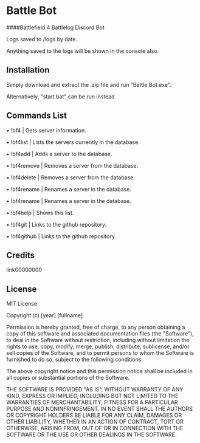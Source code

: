 # Battle Bot
####Battlefield 4 Battlelog Discord Bot

Logs saved to /logs by date.

Anything saved to the logs will be shown in the console also.

## Installation
Simply download and extract the .zip file and run "Battle Bot.exe".

Alternatively, "start.bat" can be run instead.

## Commands List
  • !bf4 <server name> | Gets server information.

  • !bf4list | Lists the servers currently in the database.

  • !bf4add <server name> <server url> | Adds a server to the database.

  • !bf4remove <server name> | Removes a server from the database.

  • !bf4delete <server name> | Removes a server from the database.

  • !bf4rename <server name> <new name> | Renames a server in the database.

  • !bf4rename <server name> <new name> | Renames a server in the database.

  • !bf4help | Shows this list.

  • !bf4git | Links to the github repository.

  • !bf4github | Links to the github repository.

## Credits
link00000000

## License
MIT License

Copyright (c) [year] [fullname]

Permission is hereby granted, free of charge, to any person obtaining a copy
of this software and associated documentation files (the "Software"), to deal
in the Software without restriction, including without limitation the rights
to use, copy, modify, merge, publish, distribute, sublicense, and/or sell
copies of the Software, and to permit persons to whom the Software is
furnished to do so, subject to the following conditions:

The above copyright notice and this permission notice shall be included in all
copies or substantial portions of the Software.

THE SOFTWARE IS PROVIDED "AS IS", WITHOUT WARRANTY OF ANY KIND, EXPRESS OR
IMPLIED, INCLUDING BUT NOT LIMITED TO THE WARRANTIES OF MERCHANTABILITY,
FITNESS FOR A PARTICULAR PURPOSE AND NONINFRINGEMENT. IN NO EVENT SHALL THE
AUTHORS OR COPYRIGHT HOLDERS BE LIABLE FOR ANY CLAIM, DAMAGES OR OTHER
LIABILITY, WHETHER IN AN ACTION OF CONTRACT, TORT OR OTHERWISE, ARISING FROM,
OUT OF OR IN CONNECTION WITH THE SOFTWARE OR THE USE OR OTHER DEALINGS IN THE
SOFTWARE.
